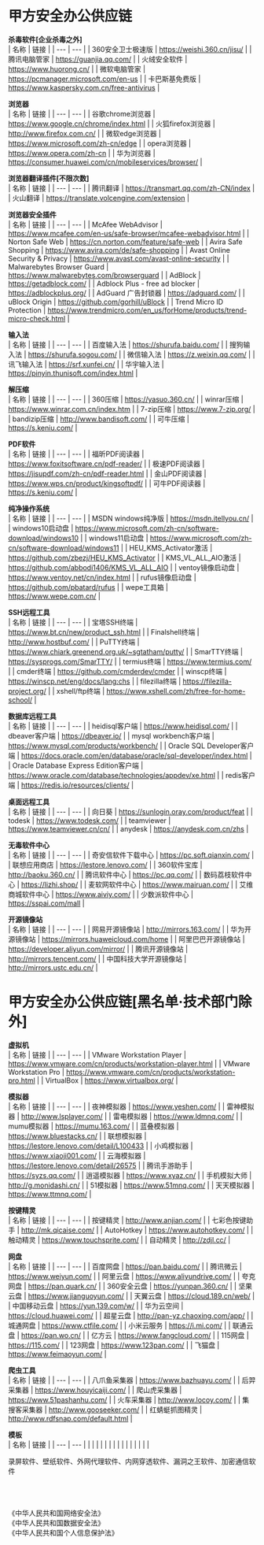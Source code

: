 # 甲方安全办公供应链

**杀毒软件[企业杀毒之外]**<br />
| 名称 | 链接 |
| --- | --- |
| 360安全卫士极速版 | https://weishi.360.cn/jisu/ |
| 腾讯电脑管家 | https://guanjia.qq.com/ |
| 火绒安全软件 | https://www.huorong.cn/ |
| 微软电脑管家 | https://pcmanager.microsoft.com/en-us |
| 卡巴斯基免费版 | https://www.kaspersky.com.cn/free-antivirus |

**浏览器**<br />
| 名称 | 链接 |
| --- | --- |
| 谷歌chrome浏览器 | https://www.google.cn/chrome/index.html |
| 火狐firefox浏览器 | http://www.firefox.com.cn/ |
| 微软edge浏览器 | https://www.microsoft.com/zh-cn/edge |
| opera浏览器 | https://www.opera.com/zh-cn |
| 华为浏览器 | https://consumer.huawei.com/cn/mobileservices/browser/ |

**浏览器翻译插件[不限次数]**<br />
| 名称 | 链接 |
| --- | --- |
| 腾讯翻译 | https://transmart.qq.com/zh-CN/index |
| 火山翻译 | https://translate.volcengine.com/extension |

**浏览器安全插件**<br />
| 名称 | 链接 |
| --- | --- |
| McAfee WebAdvisor | https://www.mcafee.com/en-us/safe-browser/mcafee-webadvisor.html |
| Norton Safe Web | https://cn.norton.com/feature/safe-web |
| Avira Safe Shopping | https://www.avira.com/de/safe-shopping |
| Avast Online Security & Privacy | https://www.avast.com/avast-online-security |
| Malwarebytes Browser Guard | https://www.malwarebytes.com/browserguard |
| AdBlock | https://getadblock.com/ |
| Adblock Plus - free ad blocker | https://adblockplus.org/ |
| AdGuard 广告封锁器 | https://adguard.com/ |
| uBlock Origin | https://github.com/gorhill/uBlock |
| Trend Micro ID Protection | https://www.trendmicro.com/en_us/forHome/products/trend-micro-check.html |

**输入法**<br />
| 名称 | 链接 |
| --- | --- |
| 百度输入法 | https://shurufa.baidu.com/ |
| 搜狗输入法 | https://shurufa.sogou.com/ |
| 微信输入法 | https://z.weixin.qq.com/ |
| 讯飞输入法 | https://srf.xunfei.cn/ |
| 华宇输入法 | https://pinyin.thunisoft.com/index.html |

**解压缩**<br />
| 名称 | 链接 |
| --- | --- |
| 360压缩 | https://yasuo.360.cn/ |
| winrar压缩 | https://www.winrar.com.cn/index.htm |
| 7-zip压缩 | https://www.7-zip.org/ |
| bandizip压缩 | http://www.bandisoft.com/ |
| 可牛压缩 | https://s.keniu.com/ |

**PDF软件**<br />
| 名称 | 链接 |
| --- | --- |
| 福昕PDF阅读器 | https://www.foxitsoftware.cn/pdf-reader/ |
| 极速PDF阅读器 | https://jisupdf.com/zh-cn/pdf-reader.html |
| 金山PDF阅读器 | https://www.wps.cn/product/kingsoftpdf/ |
| 可牛PDF阅读器 | https://s.keniu.com/  |

**纯净操作系统**<br />
| 名称 | 链接 |
| --- | --- |
| MSDN windows纯净版 | https://msdn.itellyou.cn/ |
| windows10启动盘 | https://www.microsoft.com/zh-cn/software-download/windows10 |
| windows11启动盘 | https://www.microsoft.com/zh-cn/software-download/windows11 |
| HEU_KMS_Activator激活 | https://github.com/zbezj/HEU_KMS_Activator |
| KMS_VL_ALL_AIO激活 | https://github.com/abbodi1406/KMS_VL_ALL_AIO  |
| ventoy镜像启动盘 | https://www.ventoy.net/cn/index.html |
| rufus镜像启动盘 | https://github.com/pbatard/rufus |
| wepe工具箱 | https://www.wepe.com.cn/ |

**SSH远程工具**<br />
| 名称 | 链接 |
| --- | --- |
| 宝塔SSH终端 | https://www.bt.cn/new/product_ssh.html |
| Finalshell终端 | http://www.hostbuf.com/ |
| PuTTY终端 | https://www.chiark.greenend.org.uk/~sgtatham/putty/ |
| SmarTTY终端 | https://sysprogs.com/SmarTTY/  |
| termius终端 | https://www.termius.com/  |
| cmder终端 | https://github.com/cmderdev/cmder  |
| winscp终端 | https://winscp.net/eng/docs/lang:chs  |
| filezilla终端 | https://filezilla-project.org/  |
| xshell/ftp终端 | https://www.xshell.com/zh/free-for-home-school/  |

**数据库远程工具**<br />
| 名称 | 链接 |
| --- | --- |
| heidisql客户端 | https://www.heidisql.com/ |
| dbeaver客户端 | https://dbeaver.io/ |
| mysql workbench客户端 | https://www.mysql.com/products/workbench/ |
| Oracle SQL Developer客户端 | https://docs.oracle.com/en/database/oracle/sql-developer/index.html  |
| Oracle Database Express Edition客户端 | https://www.oracle.com/database/technologies/appdev/xe.html |
| redis客户端 | https://redis.io/resources/clients/ |

**桌面远程工具**<br />
| 名称 | 链接 |
| --- | --- |
| 向日葵 | https://sunlogin.oray.com/product/feat |
| todesk | https://www.todesk.com/ |
| teamviewer | https://www.teamviewer.cn/cn/ |
| anydesk | https://anydesk.com.cn/zhs  |

**无毒软件中心**<br />
| 名称 | 链接 |
| --- | --- |
| 奇安信软件下载中心 | https://pc.soft.qianxin.com/ |
| 联想应用商店 | https://lestore.lenovo.com/ |
| 360软件宝库 | http://baoku.360.cn/ |
| 腾讯软件中心 | https://pc.qq.com/  |
| 数码荔枝软件中心 | https://lizhi.shop/  |
| 麦软网软件中心 | https://www.mairuan.com/  |
| 艾维商城软件中心 | https://www.aiviy.com/  |
| 少数派软件中心 | https://sspai.com/mall  |

**开源镜像站**<br />
| 名称 | 链接 |
| --- | --- |
| 网易开源镜像站 | http://mirrors.163.com/ |
| 华为开源镜像站 | https://mirrors.huaweicloud.com/home |
| 阿里巴巴开源镜像站 | https://developer.aliyun.com/mirror/ |
| 腾讯开源镜像站 | http://mirrors.tencent.com/  |
| 中国科技大学开源镜像站 | http://mirrors.ustc.edu.cn/  |

# 甲方安全办公供应链[黑名单·技术部门除外]

**虚拟机**<br />
| 名称 | 链接 |
| --- | --- |
| VMware Workstation Player | https://www.vmware.com/cn/products/workstation-player.html |
| VMware Workstation Pro | https://www.vmware.com/cn/products/workstation-pro.html |
| VirtualBox | https://www.virtualbox.org/ |

**模拟器**<br />
| 名称 | 链接 |
| --- | --- |
| 夜神模拟器 | https://www.yeshen.com/ |
| 雷神模拟器 | http://www.lsplayer.com/ |
| 雷电模拟器 | https://www.ldmnq.com/ |
| mumu模拟器 | https://mumu.163.com/ |
| 蓝叠模拟器 | https://www.bluestacks.cn/ |
| 联想模拟器 | https://lestore.lenovo.com/detail/L100433 |
| 小鸡模拟器 | https://www.xiaoji001.com/ |
| 云海模拟器 | https://lestore.lenovo.com/detail/26575 |
| 腾讯手游助手 | https://syzs.qq.com/ |
| 逍遥模拟器 | https://www.xyaz.cn/ |
| 手机模拟大师 | http://g.monidashi.cn/ |
| 51模拟器 | https://www.51mnq.com/ |
| 天天模拟器 | https://www.ttmnq.com/ |

**按键精灵**<br />
| 名称 | 链接 |
| --- | --- |
| 按键精灵 | http://www.anjian.com/ |
| 七彩色按键助手 | http://mk.qicaise.com/ |
| AutoHotkey | https://www.autohotkey.com/ |
| 触动精灵 | https://www.touchsprite.com/ |
| 自动精灵 | http://zdjl.cc/ |

**网盘**<br />
| 名称 | 链接 |
| --- | --- |
| 百度网盘 | https://pan.baidu.com/ |
| 腾讯微云 | https://www.weiyun.com/ |
| 阿里云盘 | https://www.aliyundrive.com/ |
| 夸克网盘 | https://pan.quark.cn/ |
| 360安全云盘 | https://yunpan.360.cn/ |
| 坚果云盘 | https://www.jianguoyun.com/ |
| 天翼云盘 | https://cloud.189.cn/web/ |
| 中国移动云盘 | https://yun.139.com/w/ |
| 华为云空间 | https://cloud.huawei.com/ |
| 超星云盘 | http://pan-yz.chaoxing.com/app/ |
| 城通网盘 | https://www.ctfile.com/ |
| 小米云服务 | https://i.mi.com/ |
| 联通云盘 | https://pan.wo.cn/ |
| 亿方云 | https://www.fangcloud.com/ |
| 115网盘 | https://115.com/ |
| 123网盘 | https://www.123pan.com/ |
| 飞猫盘 | https://www.feimaoyun.com/ |

**爬虫工具**<br />
| 名称 | 链接 |
| --- | --- |
| 八爪鱼采集器 | https://www.bazhuayu.com/ |
| 后羿采集器 | https://www.houyicaiji.com/ |
| 爬山虎采集器 | https://www.51pashanhu.com/ |
| 火车采集器 | http://www.locoy.com/ |
| 集搜客采集器 | http://www.gooseeker.com/ |
| 红蜻蜓抓图精灵 | http://www.rdfsnap.com/default.html |

**模板**<br />
| 名称 | 链接 |
| --- | --- |
|  |  |
|  |  |
|  |  |
|  |  |
|  |  |

录屏软件、壁纸软件、外网代理软件、内网穿透软件、漏洞之王软件、加密通信软件

<br />
<br />
<br />
《中华人民共和国网络安全法》<br />
《中华人民共和国数据安全法》<br />
《中华人民共和国个人信息保护法》<br />

